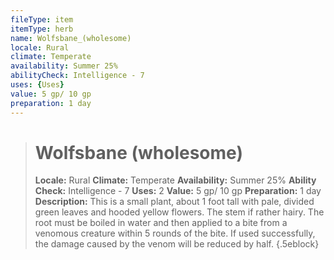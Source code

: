 ```yaml
---
fileType: item
itemType: herb
name: Wolfsbane_(wholesome)
locale: Rural
climate: Temperate
availability: Summer 25%
abilityCheck: Intelligence - 7
uses: {Uses}
value: 5 gp/ 10 gp
preparation: 1 day
---
```

>#  Wolfsbane (wholesome)
>
> **Locale:** Rural
> **Climate:** Temperate
> **Availability:** Summer 25%
> **Ability Check:** Intelligence - 7
> **Uses:** 2
> **Value:** 5 gp/ 10 gp
> **Preparation:** 1 day
> **Description:** This is a small plant, about 1 foot tall with pale, divided green leaves and hooded yellow flowers. The stem if rather hairy. The root must be boiled in water and then applied to a bite from a venomous creature within 5 rounds of the bite. If used successfully, the damage caused by the venom will be reduced by half.
{.5eblock}

